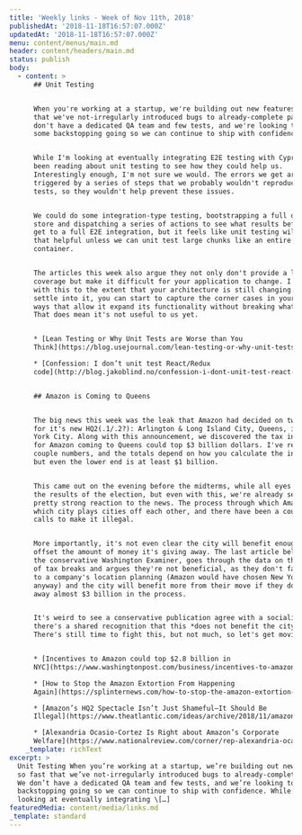 ```yaml
---
title: 'Weekly links - Week of Nov 11th, 2018'
publishedAt: '2018-11-18T16:57:07.000Z'
updatedAt: '2018-11-18T16:57:07.000Z'
menu: content/menus/main.md
header: content/headers/main.md
status: publish
body:
  - content: >
      ## Unit Testing


      When you're working at a startup, we're building out new features so fast
      that we've not-irregularly introduced bugs to already-complete parts. We
      don't have a dedicated QA team and few tests, and we're looking to get
      some backstopping going so we can continue to ship with confidence.


      While I'm looking at eventually integrating E2E testing with Cypress, I've
      been reading about unit testing to see how they could help us.
      Interestingly enough, I'm not sure we would. The errors we get are
      triggered by a series of steps that we probably wouldn't reproduce in unit
      tests, so they wouldn't help prevent these issues.


      We could do some integration-type testing, bootstrapping a full or mocked
      store and dispatching a series of actions to see what results before we
      get to a full E2E integration, but it feels like unit testing will not be
      that helpful unless we can unit test large chunks like an entire
      container.


      The articles this week also argue they not only don't provide a lot of
      coverage but make it difficult for your application to change. I agree
      with this to the extent that your architecture is still changing. As you
      settle into it, you can start to capture the corner cases in your tests in
      ways that allow it expand its functionality without breaking what exists.
      That does mean it's not useful to us yet.


      * [Lean Testing or Why Unit Tests are Worse than You
      Think](https://blog.usejournal.com/lean-testing-or-why-unit-tests-are-worse-than-you-think-b6500139a009)

      * [Confession: I don’t unit test React/Redux
      code](http://blog.jakoblind.no/confession-i-dont-unit-test-react-redux-code/)


      ## Amazon is Coming to Queens


      The big news this week was the leak that Amazon had decided on two cities
      for it's new HQ2(.1/.2?): Arlington & Long Island City, Queens, in New
      York City. Along with this announcement, we discovered the tax incentives
      for Amazon coming to Queens could top $3 billion dollars. I've read a
      couple numbers, and the totals depend on how you calculate the incentives,
      but even the lower end is at least $1 billion.


      This came out on the evening before the midterms, while all eyes were on
      the results of the election, but even with this, we're already seeing a
      pretty strong reaction to the news. The process through which Amazon chose
      which city plays cities off each other, and there have been a couple of
      calls to make it illegal.


      More importantly, it's not even clear the city will benefit enough to
      offset the amount of money it's giving away. The last article below, from
      the conservative Washington Examiner, goes through the data on these sorts
      of tax breaks and argues they're not beneficial, as they don't factor in
      to a company's location planning (Amazon would have chosen New York City
      anyway) and the city will benefit more from their move if they don't give
      away almost $3 billion in the process.


      It's weird to see a conservative publication agree with a socialist, but
      there's a shared recognition that this *does not benefit the city*.
      There's still time to fight this, but not much, so let's get moving.


      * [Incentives to Amazon could top $2.8 billion in
      NYC](https://www.washingtonpost.com/business/incentives-to-amazon-could-top-28-billion-in-nyc/2018/11/14/86ecfc8a-e85a-11e8-8449-1ff263609a31_story.html)

      * [How to Stop the Amazon Extortion From Happening
      Again](https://splinternews.com/how-to-stop-the-amazon-extortion-from-happening-again-1830406069)

      * [Amazon’s HQ2 Spectacle Isn’t Just Shameful—It Should Be
      Illegal](https://www.theatlantic.com/ideas/archive/2018/11/amazons-hq2-spectacle-should-be-illegal/575539/)

      * [Alexandria Ocasio-Cortez Is Right about Amazon’s Corporate
      Welfare](https://www.nationalreview.com/corner/rep-alexandria-ocasio-cortez-is-right-about-amazons-corporate-welfare/)
    _template: richText
excerpt: >
  Unit Testing When you’re working at a startup, we’re building out new features
  so fast that we’ve not-irregularly introduced bugs to already-complete parts.
  We don’t have a dedicated QA team and few tests, and we’re looking to get some
  backstopping going so we can continue to ship with confidence. While I’m
  looking at eventually integrating \[…]
featuredMedia: content/media/links.md
_template: standard
---
```


